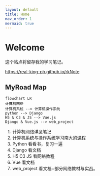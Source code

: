 ```yaml
---
layout: default
title: Home
nav_order: 1
mermaid: true
---
```


# Welcome

这个站点将留存我的学习笔记。

<https://real-king-ph.github.io/rkNote>


## MyRoad Map

```mermaid
flowchart LR
计算机网络
计算机系统 --> 计算机操作系统
python --> Django
H5 & C3 & JS --> Vue.js
Django & Vue.js --> web_project
```

1. 计算机网络详见笔记
2. 计算机系统与操作系统学习南大的[课程](http://jyywiki.cn/)
3. Python 看看书，复习一遍
4. Django 看文档
5. H5 C3 JS 看网络教程
6. Vue 看文档
7. web_project 看文档+部分网络教材与实战。



